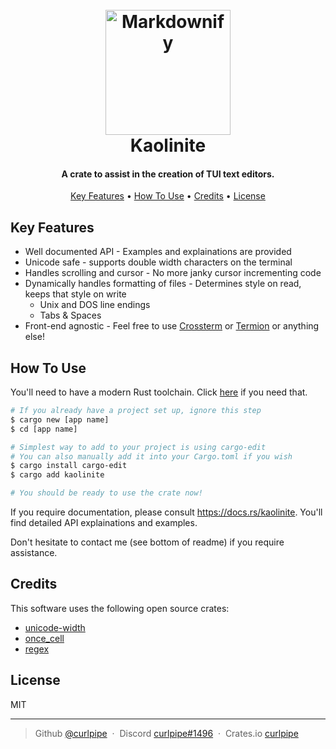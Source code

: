 <h1 align="center">
  <br>
  <a href="https://github.com/curlpipe/kaolinite"><img src="https://i.postimg.cc/253c9YVX/image.png" alt="Markdownify" width="200"></a>
  <br>
  Kaolinite
  <br>
</h1>

<h4 align="center">A crate to assist in the creation of TUI text editors.</h4>

<p align="center">
  <a href="#key-features">Key Features</a> •
  <a href="#how-to-use">How To Use</a> •
  <a href="#credits">Credits</a> •
  <a href="#license">License</a>
</p>

## Key Features

- Well documented API - Examples and explainations are provided
- Unicode safe - supports double width characters on the terminal
- Handles scrolling and cursor - No more janky cursor incrementing code
- Dynamically handles formatting of files - Determines style on read, keeps that style on write
	+ Unix and DOS line endings
	+ Tabs & Spaces
- Front-end agnostic - Feel free to use [Crossterm](https://github.com/crossterm-rs/crossterm) or [Termion](https://gitlab.redox-os.org/redox-os/termion) or anything else!
<!--
- Syntax highlighting
- Undo / Redo
-->

## How To Use

You'll need to have a modern Rust toolchain. Click [here](https://www.rust-lang.org/tools/install) if you need that.

```bash
# If you already have a project set up, ignore this step
$ cargo new [app name]
$ cd [app name]

# Simplest way to add to your project is using cargo-edit
# You can also manually add it into your Cargo.toml if you wish
$ cargo install cargo-edit
$ cargo add kaolinite

# You should be ready to use the crate now!
```

If you require documentation, please consult https://docs.rs/kaolinite. You'll find detailed API explainations and examples.

Don't hesitate to contact me (see bottom of readme) if you require assistance.


## Credits

This software uses the following open source crates:

- [unicode-width](https://github.com/unicode-rs/unicode-width)
- [once_cell](https://github.com/matklad/once_cell)
- [regex](https://github.com/rust-lang/regex)
<!-- - [synoptic](https://github.com/curlpipe/synoptic) -->

## License

MIT

---

> Github [@curlpipe](https://github.com/curlpipe) &nbsp;&middot;&nbsp;
> Discord [curlpipe#1496](https://discord.com) &nbsp;&middot;&nbsp;
> Crates.io [curlpipe](https://crates.io/users/curlpipe)
